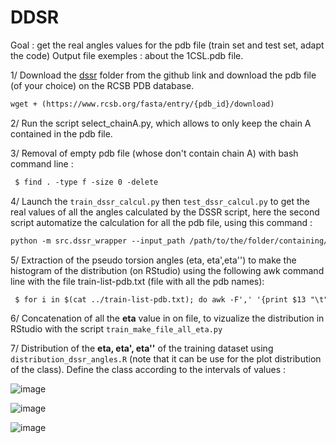 # DDSR 

Goal : get the real angles values for the pdb file (train set and test set, adapt the code)
Output file exemples : about the 1CSL.pdb file. 

1/ Download the [dssr](https://github.com/EvryRNA/rna_angles_prediction_dssr/tree/main) folder from the github link and download the pdb file (of your choice) on the RCSB PDB database.

```markdown
wget + (https://www.rcsb.org/fasta/entry/{pdb_id}/download) 
```

2/ Run the script select_chainA.py, which allows to only keep the chain A contained in the pdb file. 

3/ Removal of empty pdb file (whose don't contain chain A) with bash command line :

 ```markdown
  $ find . -type f -size 0 -delete
  ```

4/ Launch the `train_dssr_calcul.py` then `test_dssr_calcul.py` to get the real values of all the angles calculated by the DSSR script, here the second script automatize the calculation for all the pdb file, using this command : 

```markdown
python -m src.dssr_wrapper --input_path /path/to/the/folder/containing/pdb/file --output_path path/to/the/folder/of/your/choice/as/output --to_csv\
```
5/ Extraction of the pseudo torsion angles (eta, eta',eta'') to make the histogram of the distribution (on RStudio) using the following awk command line with the file train-list-pdb.txt (file with all the pdb names):

 ```markdown
  $ for i in $(cat ../train-list-pdb.txt); do awk -F',' '{print $13 "\t" $15 "\t" $17}' $i-res.txt > $i-all_eta.txt;done;
  ```
6/ Concatenation of all the **eta** value in on file, to vizualize the distribution in RStudio with the script  `train_make_file_all_eta.py`

7/ Distribution of the **eta, eta', eta''** of the training dataset using `distribution_dssr_angles.R` (note that it can be use for the plot distribution of the class). Define the class according to the intervals of values : 

![image](https://github.com/HenessA/rna_project_2023/assets/105880255/61f3e23c-27fe-422e-a1c4-d483dd25c9dc)


![image](https://github.com/HenessA/rna_project_2023/assets/105880255/0323da36-4c16-48f6-a31e-a02989ff0748)


![image](https://github.com/HenessA/rna_project_2023/assets/105880255/5fbbac23-9b62-4ebf-8818-124812d6500d)
 
